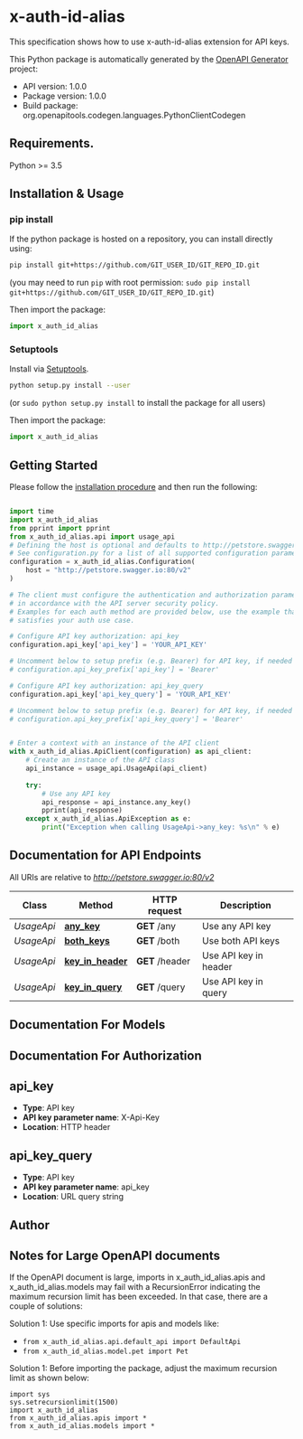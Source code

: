 # x-auth-id-alias
This specification shows how to use x-auth-id-alias extension for API keys.

This Python package is automatically generated by the [OpenAPI Generator](https://openapi-generator.tech) project:

- API version: 1.0.0
- Package version: 1.0.0
- Build package: org.openapitools.codegen.languages.PythonClientCodegen

## Requirements.

Python >= 3.5

## Installation & Usage
### pip install

If the python package is hosted on a repository, you can install directly using:

```sh
pip install git+https://github.com/GIT_USER_ID/GIT_REPO_ID.git
```
(you may need to run `pip` with root permission: `sudo pip install git+https://github.com/GIT_USER_ID/GIT_REPO_ID.git`)

Then import the package:
```python
import x_auth_id_alias
```

### Setuptools

Install via [Setuptools](http://pypi.python.org/pypi/setuptools).

```sh
python setup.py install --user
```
(or `sudo python setup.py install` to install the package for all users)

Then import the package:
```python
import x_auth_id_alias
```

## Getting Started

Please follow the [installation procedure](#installation--usage) and then run the following:

```python

import time
import x_auth_id_alias
from pprint import pprint
from x_auth_id_alias.api import usage_api
# Defining the host is optional and defaults to http://petstore.swagger.io:80/v2
# See configuration.py for a list of all supported configuration parameters.
configuration = x_auth_id_alias.Configuration(
    host = "http://petstore.swagger.io:80/v2"
)

# The client must configure the authentication and authorization parameters
# in accordance with the API server security policy.
# Examples for each auth method are provided below, use the example that
# satisfies your auth use case.

# Configure API key authorization: api_key
configuration.api_key['api_key'] = 'YOUR_API_KEY'

# Uncomment below to setup prefix (e.g. Bearer) for API key, if needed
# configuration.api_key_prefix['api_key'] = 'Bearer'

# Configure API key authorization: api_key_query
configuration.api_key['api_key_query'] = 'YOUR_API_KEY'

# Uncomment below to setup prefix (e.g. Bearer) for API key, if needed
# configuration.api_key_prefix['api_key_query'] = 'Bearer'


# Enter a context with an instance of the API client
with x_auth_id_alias.ApiClient(configuration) as api_client:
    # Create an instance of the API class
    api_instance = usage_api.UsageApi(api_client)
    
    try:
        # Use any API key
        api_response = api_instance.any_key()
        pprint(api_response)
    except x_auth_id_alias.ApiException as e:
        print("Exception when calling UsageApi->any_key: %s\n" % e)
```

## Documentation for API Endpoints

All URIs are relative to *http://petstore.swagger.io:80/v2*

Class | Method | HTTP request | Description
------------ | ------------- | ------------- | -------------
*UsageApi* | [**any_key**](docs/UsageApi.md#any_key) | **GET** /any | Use any API key
*UsageApi* | [**both_keys**](docs/UsageApi.md#both_keys) | **GET** /both | Use both API keys
*UsageApi* | [**key_in_header**](docs/UsageApi.md#key_in_header) | **GET** /header | Use API key in header
*UsageApi* | [**key_in_query**](docs/UsageApi.md#key_in_query) | **GET** /query | Use API key in query


## Documentation For Models



## Documentation For Authorization


## api_key

- **Type**: API key
- **API key parameter name**: X-Api-Key
- **Location**: HTTP header


## api_key_query

- **Type**: API key
- **API key parameter name**: api_key
- **Location**: URL query string


## Author




## Notes for Large OpenAPI documents
If the OpenAPI document is large, imports in x_auth_id_alias.apis and x_auth_id_alias.models may fail with a
RecursionError indicating the maximum recursion limit has been exceeded. In that case, there are a couple of solutions:

Solution 1:
Use specific imports for apis and models like:
- `from x_auth_id_alias.api.default_api import DefaultApi`
- `from x_auth_id_alias.model.pet import Pet`

Solution 1:
Before importing the package, adjust the maximum recursion limit as shown below:
```
import sys
sys.setrecursionlimit(1500)
import x_auth_id_alias
from x_auth_id_alias.apis import *
from x_auth_id_alias.models import *
```

